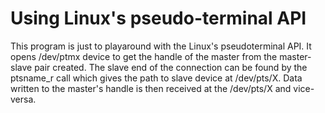 # Using Linux's pseudo-terminal API
This program is just to playaround with the Linux's pseudoterminal API.
It opens /dev/ptmx device to get the handle of the master from the
master-slave pair created. The slave end of the connection can be
found by the ptsname_r call which gives the path to slave device at
/dev/pts/X. Data written to the master's handle is then received
at the /dev/pts/X and vice-versa.
